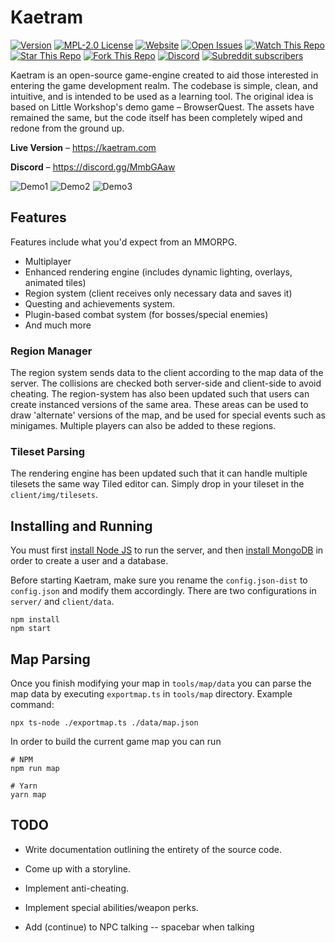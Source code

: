 # Kaetram

[![Version](https://img.shields.io/github/package-json/v/Veradictus/Kaetram-Open?style=flat-square)](https://github.com/Veradictus/Kaetram-Open)
[![MPL-2.0 License](https://img.shields.io/github/license/Veradictus/Kaetram-Open?style=flat-square)](https://github.com/Veradictus/Kaetram-Open/blob/master/LICENSE)
[![Website](https://img.shields.io/website?url=https%3A%2F%2Fkaetram.com%2F&style=flat-square)](https://kaetram.com/)
[![Open Issues](https://img.shields.io/github/issues/Veradictus/Kaetram-Open?style=flat-square)](https://github.com/Veradictus/Kaetram-Open/issues)
[![Watch This Repo](https://img.shields.io/github/watchers/Veradictus/Kaetram-Open?style=social&icon=github)](https://github.com/Veradictus/Kaetram-Open/subscription) <!-- /watchers -->
[![Star This Repo](https://img.shields.io/github/stars/Veradictus/Kaetram-Open?style=social&icon=github)](https://github.com/Veradictus/Kaetram-Open/stargazers)
[![Fork This Repo](https://img.shields.io/github/forks/Veradictus/Kaetram-Open?style=social&icon=github)](https://github.com/Veradictus/Kaetram-Open/fork)
[![Discord](https://img.shields.io/discord/583033499741847574?logo=discord&color=7289da&style=flat-square)](https://discord.gg/MmbGAaw)
[![Subreddit subscribers](https://img.shields.io/reddit/subreddit-subscribers/kaetram?style=social&icon=reddit)](https://www.reddit.com/r/kaetram/)

Kaetram is an open-source game-engine created to aid those interested in entering the game development realm. The codebase is simple, clean, and intuitive, and is intended to be used as a learning tool. The original idea is based on Little Workshop's demo game &ndash; BrowserQuest. The assets have remained the same, but the code itself has been completely wiped and redone from the ground up.

**Live Version** &ndash; <https://kaetram.com>

**Discord** &ndash; <https://discord.gg/MmbGAaw>

![Demo1](https://i.imgur.com/cZTFqnd.png)
![Demo2](https://i.imgur.com/jS5d3oq.png)
![Demo3](https://i.imgur.com/slnzrZB.png)

## Features

Features include what you'd expect from an MMORPG.

- Multiplayer
- Enhanced rendering engine (includes dynamic lighting, overlays, animated tiles)
- Region system (client receives only necessary data and saves it)
- Questing and achievements system.
- Plugin-based combat system (for bosses/special enemies)
- And much more

### Region Manager

The region system sends data to the client according to the map data of the server. The collisions are checked both server-side and client-side to avoid cheating. The region-system has also been updated such that users can create instanced versions of the same area. These areas can be used to draw 'alternate' versions of the map, and be used for special events such as minigames. Multiple players can also be added to these regions.

### Tileset Parsing

The rendering engine has been updated such that it can handle multiple tilesets the same way Tiled editor can. Simply drop in your tileset in the `client/img/tilesets`.

## Installing and Running

You must first [install Node JS](https://nodejs.org/en/download/) to run the server, and then [install MongoDB](https://www.mongodb.com/download-center/community) in order to create a user and a database.

Before starting Kaetram, make sure you rename the `config.json-dist` to `config.json` and modify them accordingly. There are two configurations in `server/` and `client/data`.

```console
npm install
npm start
```

## Map Parsing

Once you finish modifying your map in `tools/map/data` you can parse the map data by executing `exportmap.ts` in `tools/map` directory.
Example command:

```console
npx ts-node ./exportmap.ts ./data/map.json
```

In order to build the current game map you can run

```console
# NPM
npm run map

# Yarn
yarn map
```

## TODO

- Write documentation outlining the entirety of the source code.
- Come up with a storyline.
- Implement anti-cheating.
- Implement special abilities/weapon perks.

- Add (continue) to NPC talking -- spacebar when talking

